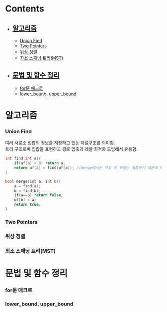 # Contents
* ## **[알고리즘](#알고리즘)**  
  * [Union Find](#union-find)  
  * [Two Pointers](#two-pointers)  
  * [위상 정렬](#위상-정렬)  
  * [최소 스패닝 트리(MST)](#최소-스패닝-트리(MST))  
  
* ## **[문법 및 함수 정리](#문법-및-함수-정리)** 
  * [for문 매크로](#for문-매크로)  
  * [lower_bound, upper_bound](#lower_bound,-upper_bound)
  
###   
  
###   
  
###   
  
# 알고리즘
### Union Find  
여러 서로소 집합의 정보를 저장하고 있는 자료구조를 의미함.  
트리 구조로써 집합을 표현하고 경로 압축과 레벨 최적화 도입해서 유용함.  
```c++
int find(int a){
    if(uf[a] < 0) return a;
    return uf[a] = find(uf[a]); //merge에서는 바로 위 부모만 저장하기 때문에 메모이제이션처럼 구현.
}

bool merge(int a, int b){
    a = find(a);
    b = find(b);
    if(a==b) return false;
    uf[b] = a;
    return true;
}
```
  
### Two Pointers  

### 위상 정렬  

### 최소 스패닝 트리(MST)  


# 문법 및 함수 정리
### for문 매크로  

### lower_bound, upper_bound  
